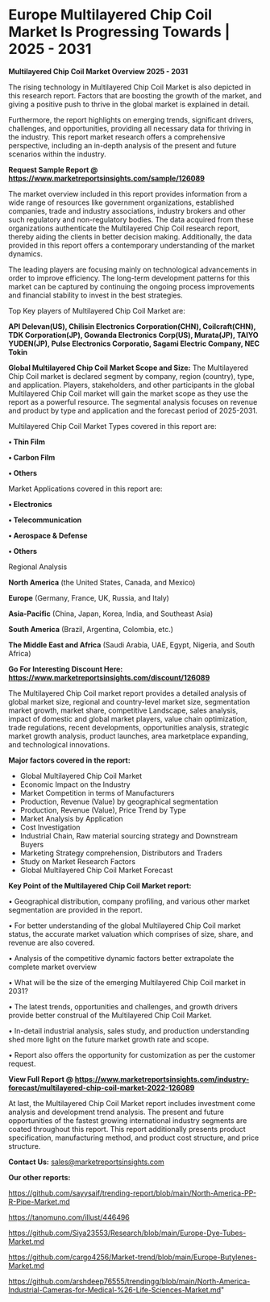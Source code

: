 # Europe Multilayered Chip Coil Market Is Progressing Towards | 2025 - 2031

<Strong> Multilayered Chip Coil Market Overview 2025 - 2031</strong>

The rising technology in Multilayered Chip Coil Market is also depicted in this research report. Factors that are boosting the growth of the market, and giving a positive push to thrive in the global market is explained in detail.

Furthermore, the report highlights on emerging trends, significant drivers, challenges, and opportunities, providing all necessary data for thriving in the industry. This report market research offers a comprehensive perspective, including an in-depth analysis of the present and future scenarios within the industry.

<strong>Request Sample Report @ <a href=https://www.marketreportsinsights.com/sample/126089>https://www.marketreportsinsights.com/sample/126089</a></strong>

The market overview included in this report provides information from a wide range of resources like government organizations, established companies, trade and industry associations, industry brokers and other such regulatory and non-regulatory bodies. The data acquired from these organizations authenticate the Multilayered Chip Coil research report, thereby aiding the clients in better decision making. Additionally, the data provided in this report offers a contemporary understanding of the market dynamics.

The leading players are focusing mainly on technological advancements in order to improve efficiency. The long-term development patterns for this market can be captured by continuing the ongoing process improvements and financial stability to invest in the best strategies.

Top Key players of Multilayered Chip Coil Market are:

<strong>API Delevan(US), Chilisin Electronics Corporation(CHN), Coilcraft(CHN), TDK Corporation(JP), Gowanda Electronics Corp(US), Murata(JP), TAIYO YUDEN(JP), Pulse Electronics Corporatio, Sagami Electric Company, NEC Tokin</strong>

<strong><b>Global Multilayered Chip Coil Market Scope and Size:</b></strong>
The Multilayered Chip Coil market is declared segment by company, region (country), type, and application. Players, stakeholders, and other participants in the global Multilayered Chip Coil market will gain the market scope as they use the report as a powerful resource. The segmental analysis focuses on revenue and product by type and application and the forecast period of 2025-2031.

Multilayered Chip Coil Market Types covered in this report are:

<strong>• Thin Film

• Carbon Film

• Others</strong>

Market Applications covered in this report are:

<strong>• Electronics

• Telecommunication

• Aerospace & Defense

• Others</strong> 

Regional Analysis

<strong>North America</strong> (the United States, Canada, and Mexico)

<strong>Europe</strong> (Germany, France, UK, Russia, and Italy)

<strong>Asia-Pacific</strong> (China, Japan, Korea, India, and Southeast Asia)

<strong>South America</strong> (Brazil, Argentina, Colombia, etc.)

<strong>The Middle East and Africa</strong> (Saudi Arabia, UAE, Egypt, Nigeria, and South Africa)

<strong>Go For Interesting Discount Here: <a href=https://www.marketreportsinsights.com/discount/126089>https://www.marketreportsinsights.com/discount/126089</a></strong>

The Multilayered Chip Coil market report provides a detailed analysis of global market size, regional and country-level market size, segmentation market growth, market share, competitive Landscape, sales analysis, impact of domestic and global market players, value chain optimization, trade regulations, recent developments, opportunities analysis, strategic market growth analysis, product launches, area marketplace expanding, and technological innovations.

<strong><b>Major factors covered in the report:</b></strong>
<ul>
  <li>Global Multilayered Chip Coil Market </li>
  <li>Economic Impact on the Industry</li>
  <li>Market Competition in terms of Manufacturers</li>
  <li>Production, Revenue (Value) by geographical segmentation</li>
  <li>Production, Revenue (Value), Price Trend by Type</li>
  <li>Market Analysis by Application</li>
  <li>Cost Investigation</li>
  <li>Industrial Chain, Raw material sourcing strategy and Downstream Buyers</li>
  <li>Marketing Strategy comprehension, Distributors and Traders</li>
  <li>Study on Market Research Factors</li>
  <li>Global Multilayered Chip Coil Market Forecast</li>
</ul>

<strong><b>Key Point of the Multilayered Chip Coil Market report:</b></strong>

• Geographical distribution, company profiling, and various other market segmentation are provided in the report.

• For better understanding of the global Multilayered Chip Coil market status, the accurate market valuation which comprises of size, share, and revenue are also covered.

• Analysis of the competitive dynamic factors better extrapolate the complete market overview

• What will be the size of the emerging Multilayered Chip Coil market in 2031?

• The latest trends, opportunities and challenges, and growth drivers provide better construal of the Multilayered Chip Coil Market.

• In-detail industrial analysis, sales study, and production understanding shed more light on the future market growth rate and scope.

• Report also offers the opportunity for customization as per the customer request.

<strong><b>View Full Report @ <a href=https://www.marketreportsinsights.com/industry-forecast/multilayered-chip-coil-market-2022-126089>https://www.marketreportsinsights.com/industry-forecast/multilayered-chip-coil-market-2022-126089</a></b></strong>


At last, the Multilayered Chip Coil Market report includes investment come analysis and development trend analysis. The present and future opportunities of the fastest growing international industry segments are coated throughout this report. This report additionally presents product specification, manufacturing method, and product cost structure, and price structure.

<strong>Contact Us:</strong>
sales@marketreportsinsights.com

<strong>Our other reports:</strong>

<a href=https://github.com/sayysaif/trending-report/blob/main/North-America-PP-R-Pipe-Market.md>https://github.com/sayysaif/trending-report/blob/main/North-America-PP-R-Pipe-Market.md</a>

<a href=https://tanomuno.com/illust/446496>https://tanomuno.com/illust/446496</a>

<a href=https://github.com/Siya23553/Research/blob/main/Europe-Dye-Tubes-Market.md>https://github.com/Siya23553/Research/blob/main/Europe-Dye-Tubes-Market.md</a>

<a href=https://github.com/cargo4256/Market-trend/blob/main/Europe-Butylenes-Market.md>https://github.com/cargo4256/Market-trend/blob/main/Europe-Butylenes-Market.md</a>

<a href=https://github.com/arshdeep76555/trendingg/blob/main/North-America-Industrial-Cameras-for-Medical-%26-Life-Sciences-Market.md>https://github.com/arshdeep76555/trendingg/blob/main/North-America-Industrial-Cameras-for-Medical-%26-Life-Sciences-Market.md</a>"
